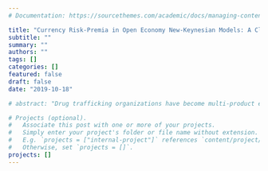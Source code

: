 ```yaml
---
# Documentation: https://sourcethemes.com/academic/docs/managing-content/

title: "Currency Risk-Premia in Open Economy New-Keynesian Models: A Closed-Form Solution Approach"
subtitle: ""
summary: ""
authors: ""
tags: []
categories: []
featured: false
draft: false
date: "2019-10-18"

# abstract: "Drug trafficking organizations have become multi-product enterprises with varying levels of organization and presence across the world. In theory and practice, interactions and competition between them are often, but not always, accompanied by negative externalities such as high levels of violence. This paper develops an empirical model to assess when criminal groups enter a new territory and compete with others, and when such behavior produces violent outcomes. The model combines a rent seeking success function with an endogenous sunk cost entry game. We incorporate scale economies within each cartel, which means that entry decisions are not independent across location. This is particularly relevant in illegal markets were entry fixed costs depend on how well a group knows a location is able to establish relationships with local authorities. The model allows for flexible competition patterns between cartels. After estimating the model using detailed homicide data and a novel dataset of cartel presence across Mexico, we evaluate how entry patterns react to various external shocks."

# Projects (optional).
#   Associate this post with one or more of your projects.
#   Simply enter your project's folder or file name without extension.
#   E.g. `projects = ["internal-project"]` references `content/project/deep-learning/index.md`.
#   Otherwise, set `projects = []`.
projects: []
---
```



